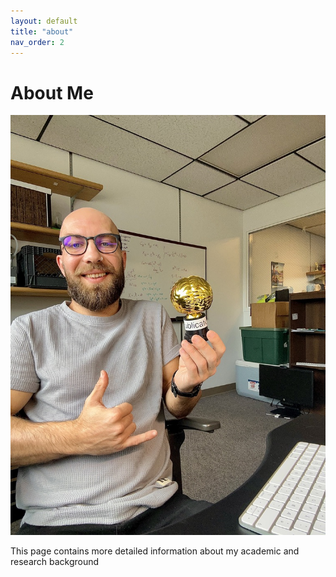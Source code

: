 ```yaml
---
layout: default
title: "about"
nav_order: 2
---
```

# About Me

![My Picture](assets/images/my_photo.jpeg)

This page contains more detailed information about my academic and research background